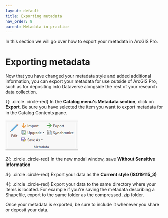 ```yaml
---
layout: default
title: Exporting metadata
nav_order: 8
parent: Metadata in practice
---
```


In this section we will go over how to export your metadata in ArcGIS Pro.

# Exporting metadata

Now that you have changed your metadata style and added additional information, you can export your metadata for use outside of ArcGIS Pro, such as for depositing into Dataverse alongside the rest of your research data collection.

_1_{: .circle .circle-red} In the **Catalog menu's Metadata section**, click on **Export**. Be sure you have selected the item you want to export metadata for in the Catalog Contents pane.

![Export button](images/export-button.png)

_2_{: .circle .circle-red} In the new modal window, save **Without Sensitive Information**

_3_{: .circle .circle-red} Export your data as the **Current style (ISO19115_3)**

_4_{: .circle .circle-red} Export your data to the same directory where your items is located. For example if you're saving the metadata describing a Shapefile, export to the same folder as the compressed .zip folder.

Once your metadata is exported, be sure to include it whenever you share or deposit your data.
